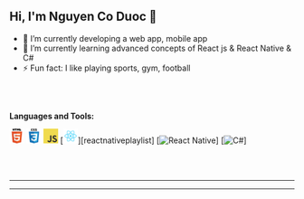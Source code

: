 ## Hi, I'm Nguyen Co Duoc 👋

- 🔭 I’m currently developing a web app, mobile app
- 🌱 I’m currently learning advanced concepts of React js & React Native & C#
- ⚡ Fun fact: I like playing sports, gym, football

<br />
<br />

**Languages and Tools:**

<code><img alt="HTML5" width="26px" src="https://raw.githubusercontent.com/github/explore/80688e429a7d4ef2fca1e82350fe8e3517d3494d/topics/html/html.png" /></code>
<code><img alt="CSS3" width="26px" src="https://raw.githubusercontent.com/github/explore/80688e429a7d4ef2fca1e82350fe8e3517d3494d/topics/css/css.png" /></code>
<code><img alt="JavaScript" width="26px" src="https://raw.githubusercontent.com/github/explore/80688e429a7d4ef2fca1e82350fe8e3517d3494d/topics/javascript/javascript.png" /></code>
[<img alt="React" width="26px" src="https://raw.githubusercontent.com/github/explore/80688e429a7d4ef2fca1e82350fe8e3517d3494d/topics/react/react.png" />][reactnativeplaylist]
[<img alt="React Native" width="26px" src="https://img.icons8.com/color/26/000000/nextjs.png" />]
[<img alt="C#" width="26px" src="https://img.icons8.com/color/26/000000/c#.png" />]

<br />
<br />

---
---
